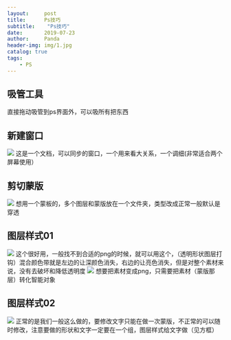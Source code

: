 ```yaml
---
layout:     post
title:      Ps技巧
subtitle:    "Ps技巧"
date:       2019-07-23
author:     Panda
header-img: img/1.jpg
catalog: true
tags:
    - PS
---
```

## 吸管工具
直接拖动吸管到ps界面外，可以吸所有把东西

## 新建窗口
![](http://ww4.sinaimg.cn/large/006tNc79ly1g59yphifavj30up0kb0u9.jpg)
这是一个文档，可以同步的窗口，一个用来看大关系，一个调细(非常适合两个屏幕使用）

## 剪切蒙版
![](http://ww3.sinaimg.cn/large/006tNc79ly1g5a5qjbz3jj30pu0qcwft.jpg)
想用一个蒙板的，多个图层和蒙版放在一个文件夹，类型改成正常一般默认是穿透

## 图层样式01
![](http://ww1.sinaimg.cn/large/006tNc79ly1g5a64v0ql4j31dr0u0b29.jpg)
这个很好用，一般找不到合适的png的时候，就可以用这个，（透明形状图层打钩）混合颜色带就是左边的让深颜色消失，右边的让亮色消失，但是对整个素材来说，没有去破坏和降低透明度
![](http://ww1.sinaimg.cn/large/006tNc79ly1g5a6am9qdtj30vr0j2dh4.jpg)
想要把素材变成png，只需要把素材（蒙版那层）转化智能对象

## 图层样式02
![](http://ww1.sinaimg.cn/large/006tNc79ly1g5a6ipld0kj30t20lit9m.jpg)
正常的是我们一般这么做的，要修改文字只能在做一次蒙版，不正常的可以随时修改，注意要做的形状和文字一定要在一个组，图层样式给文字做（见方框）
